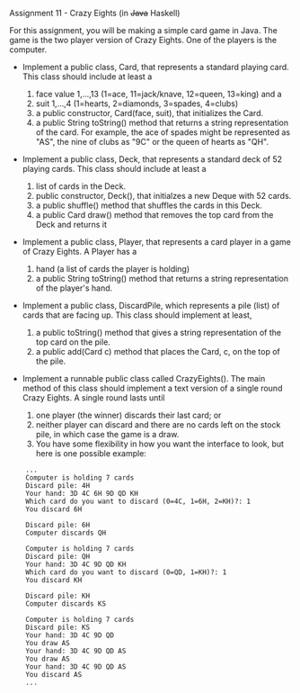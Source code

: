 Assignment 11 - Crazy Eights (in ~~Java~~ Haskell)

For this assignment, you will be making a simple card game in Java.  The game is the two player version of Crazy Eights.  One of the players is the computer.

- Implement a public class, Card, that represents a standard playing card. This class should include at least a 

    1. face value 1,...,13 (1=ace, 11=jack/knave, 12=queen, 13=king) and a
    2. suit 1,...,4 (1=hearts, 2=diamonds, 3=spades, 4=clubs)
    3. a public constructor, Card(face, suit), that initializes the Card.
    4. a public String toString() method that returns a string representation of the card.  For example, the ace of spades might be represented as "AS", the nine of clubs as "9C" or the queen of hearts as "QH".
    
- Implement a public class, Deck, that represents a standard deck of 52 playing cards. This class should include at least a

    1. list of cards in the Deck.
    2. public constructor, Deck(), that initialzes a new Deque with 52 cards.
    3. a public shuffle() method that shuffles the cards in this Deck.
    4. a public Card draw() method that removes the top card from the Deck and returns it
    
- Implement a public class, Player, that represents a card player in a game of Crazy Eights.  A Player has a

    1. hand (a list of cards the player is holding)
    2. a public String toString() method that returns a string representation of the player's hand.
    
- Implement a public class, DiscardPile, which represents a pile (list) of cards that are facing up. This class should implement at least,

    1. a public toString() method that gives a string representation of the top card on the pile.
    2. a public add(Card c) method that places the Card, c, on the top of the pile.
    
- Implement a runnable public class called CrazyEights(). The main method of this class should implement a text version of a single round Crazy Eights.  A single round lasts until

    1. one player (the winner) discards their last card; or
    2. neither player can discard and there are no cards left on the stock pile, in which case the game is a draw.
    3. You have some flexibility in how you want the interface to look, but here is one possible example:


```
    ...
    Computer is holding 7 cards
    Discard pile: 4H
    Your hand: 3D 4C 6H 9D QD KH
    Which card do you want to discard (0=4C, 1=6H, 2=KH)?: 1
    You discard 6H
    
    Discard pile: 6H
    Computer discards QH
    
    Computer is holding 7 cards
    Discard pile: QH
    Your hand: 3D 4C 9D QD KH
    Which card do you want to discard (0=QD, 1=KH)?: 1
    You discard KH
    
    Discard pile: KH
    Computer discards KS
    
    Computer is holding 7 cards
    Discard pile: KS
    Your hand: 3D 4C 9D QD
    You draw AS
    Your hand: 3D 4C 9D QD AS
    You draw AS
    Your hand: 3D 4C 9D QD AS
    You discard AS
    ...
```

